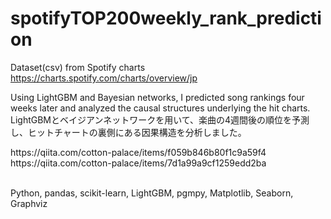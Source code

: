 # spotifyTOP200weekly_rank_prediction

Dataset(csv) from Spotify charts
https://charts.spotify.com/charts/overview/jp

Using LightGBM and Bayesian networks, I predicted song rankings four weeks later and analyzed the causal structures underlying the hit charts.
LightGBMとベイジアンネットワークを用いて、楽曲の4週間後の順位を予測し、ヒットチャートの裏側にある因果構造を分析しました。

<Qiita>
https://qiita.com/cotton-palace/items/f059b846b80f1c9a59f4<br>
https://qiita.com/cotton-palace/items/7d1a99a9cf1259edd2ba

<br>Python, pandas, scikit-learn, LightGBM, pgmpy, Matplotlib, Seaborn, Graphviz
